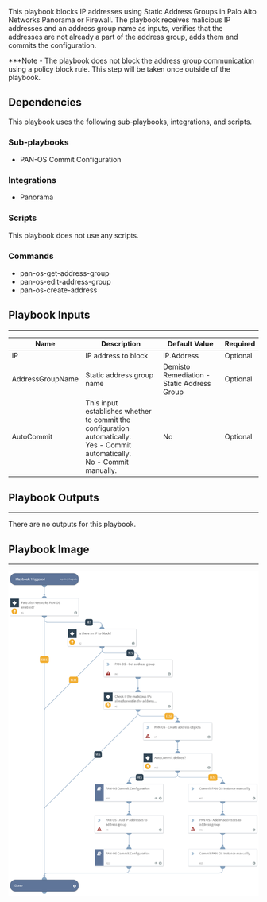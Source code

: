 This playbook blocks IP addresses using Static Address Groups in Palo Alto Networks Panorama or Firewall.
The playbook receives malicious IP addresses and an address group name as inputs, verifies that the addresses are not already a part of the address group, adds them and commits the configuration.

***Note - The playbook does not block the address group communication using a policy block rule. This step will be taken once outside of the playbook.

## Dependencies

This playbook uses the following sub-playbooks, integrations, and scripts.

### Sub-playbooks

* PAN-OS Commit Configuration

### Integrations

* Panorama

### Scripts

This playbook does not use any scripts.

### Commands

* pan-os-get-address-group
* pan-os-edit-address-group
* pan-os-create-address

## Playbook Inputs

---

| **Name** | **Description** | **Default Value** | **Required** |
| --- | --- | --- | --- |
| IP | IP address to block | IP.Address | Optional |
| AddressGroupName | Static address group name | Demisto Remediation - Static Address Group | Optional |
| AutoCommit | This input establishes whether to commit the configuration automatically.<br/>Yes - Commit automatically.<br/>No - Commit manually. | No | Optional |

## Playbook Outputs

---
There are no outputs for this playbook.

## Playbook Image

---

![PAN-OS - Block IP - Static Address Group](../doc_files/PAN-OS_Block_IP_Static_Address_Group.png)
